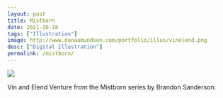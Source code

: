 ```yaml
---
layout: post
title: Mistborn
date: 2021-10-18
tags: ["Illustration"]
image: http://www.danaamundsen.com/portfolio/illus/vinelend.png
desc: ["Digital Illustration"]
permalink: /mistborn/
---
```


![](http://www.danaamundsen.com/portfolio/illus/vinelend.png)

Vin and Elend Venture from the Mistborn series by Brandon Sanderson.

